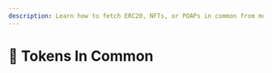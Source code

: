 ```yaml
---
description: Learn how to fetch ERC20, NFTs, or POAPs in common from multiple users.
---
```


# 🤝 Tokens In Common

